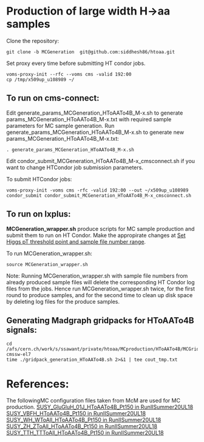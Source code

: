 # Production of large width H->aa samples

Clone the repository:
```
git clone -b MCGeneration  git@github.com:siddhesh86/htoaa.git
```

Set proxy every time before submitting HT condor jobs.
```
voms-proxy-init --rfc --voms cms -valid 192:00
cp /tmp/x509up_u108989 ~/
```

## To run on cms-connect:
Edit generate_params_MCGeneration_HToAATo4B_M-x.sh to generate params_MCGeneration_HToAATo4B_M-x.txt with required sample parameters for MC sample generation.
Run generate_params_MCGeneration_HToAATo4B_M-x.sh to generate new params_MCGeneration_HToAATo4B_M-x.txt:
```
. generate_params_MCGeneration_HToAATo4B_M-x.sh
```

Edit condor_submit_MCGeneration_HToAATo4B_M-x_cmsconnect.sh if you want to change HTCondor job submission parameters.

To submit HTCondor jobs:
```
voms-proxy-init -voms cms -rfc -valid 192:00 --out ~/x509up_u108989
condor_submit condor_submit_MCGeneration_HToAATo4B_M-x_cmsconnect.sh 
```



## To run on lxplus:
**MCGeneration_wrapper.sh** produce scripts for MC sample production and submit them to run on HT Condor. Make the appropirate changes at
[Set Higgs pT threshold point and sample file number range](https://github.com/siddhesh86/htoaa/blob/50d733bfe8790a526f168617b98b51b9e5b8ba4c/MCGeneration_wrapper.sh#L15-L29).


To run MCGeneration_wrapper.sh:
```
source MCGeneration_wrapper.sh
```

Note: Running MCGeneration_wrapper.sh with sample file numbers from already produced sample files will delete the corresponding HT Condor log files from the jobs. Hence run MCGeneration_wrapper.sh twice, for the first round to produce samples, and for the second time to clean up disk space by deleting log files for the produce samples.

## Generating Madgraph gridpacks for HToAATo4B signals:
```
cd /afs/cern.ch/work/s/ssawant/private/htoaa/MCproduction/HToAATo4B/MCGridpacks/genproductions/bin/MadGraph5_aMCatNLO
cmssw-el7
time ./gridpack_generation_HToAATo4B.sh 2>&1 | tee cout_tmp.txt
```


# References:
The followingMC configuration files taken from McM are used for MC production.
[SUSY_GluGluH_01J_HToAATo4B_Pt150 in RunIISummer20UL18](https://cms-pdmv-prod.web.cern.ch/mcm/chained_requests?prepid=HIG-chain_RunIISummer20UL18wmLHEGEN_flowRunIISummer20UL18SIM_flowRunIISummer20UL18DIGIPremix_flowRunIISummer20UL18HLT_flowRunIISummer20UL18RECO_flowRunIISummer20UL18MiniAODv2_flowRunIISummer20UL18NanoAODv9-01966&page=0&shown=15)
[SUSY_VBFH_HToAATo4B_Pt150 in RunIISummer20UL18](https://cms-pdmv-prod.web.cern.ch/mcm/chained_requests?contains=HIG-RunIISummer20UL18wmLHEGEN-02533&page=0&shown=15)
[SUSY_WH_WToAll_HToAATo4B_Pt150 in RunIISummer20UL18](https://cms-pdmv-prod.web.cern.ch/mcm/chained_requests?contains=HIG-RunIISummer20UL18wmLHEGEN-02555&page=0&shown=15)
[SUSY_ZH_ZToAll_HToAATo4B_Pt150 in RunIISummer20UL18](https://cms-pdmv-prod.web.cern.ch/mcm/chained_requests?contains=HIG-RunIISummer20UL18wmLHEGEN-02577&page=0&shown=15)
[SUSY_TTH_TTToAll_HToAATo4B_Pt150 in RunIISummer20UL18](https://cms-pdmv-prod.web.cern.ch/mcm/chained_requests?contains=HIG-RunIISummer20UL18wmLHEGEN-02599&page=0&shown=15)

